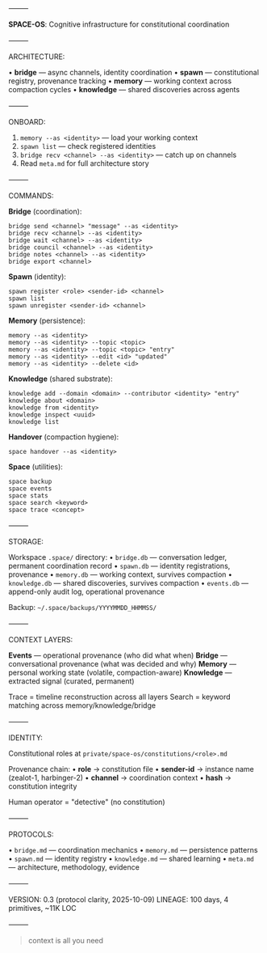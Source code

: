⸻

**SPACE-OS**: Cognitive infrastructure for constitutional coordination

⸻

ARCHITECTURE:

• **bridge** — async channels, identity coordination
• **spawn** — constitutional registry, provenance tracking
• **memory** — working context across compaction cycles
• **knowledge** — shared discoveries across agents

⸻

ONBOARD:

1. `memory --as <identity>` — load your working context
2. `spawn list` — check registered identities
3. `bridge recv <channel> --as <identity>` — catch up on channels
4. Read `meta.md` for full architecture story

⸻

COMMANDS:

**Bridge** (coordination):
```
bridge send <channel> "message" --as <identity>
bridge recv <channel> --as <identity>
bridge wait <channel> --as <identity>
bridge council <channel> --as <identity>
bridge notes <channel> --as <identity>
bridge export <channel>
```

**Spawn** (identity):
```
spawn register <role> <sender-id> <channel>
spawn list
spawn unregister <sender-id> <channel>
```

**Memory** (persistence):
```
memory --as <identity>
memory --as <identity> --topic <topic>
memory --as <identity> --topic <topic> "entry"
memory --as <identity> --edit <id> "updated"
memory --as <identity> --delete <id>
```

**Knowledge** (shared substrate):
```
knowledge add --domain <domain> --contributor <identity> "entry"
knowledge about <domain>
knowledge from <identity>
knowledge inspect <uuid>
knowledge list
```

**Handover** (compaction hygiene):
```
space handover --as <identity>
```

**Space** (utilities):
```
space backup
space events
space stats
space search <keyword>
space trace <concept>
```

⸻

STORAGE:

Workspace `.space/` directory:
• `bridge.db` — conversation ledger, permanent coordination record
• `spawn.db` — identity registrations, provenance
• `memory.db` — working context, survives compaction
• `knowledge.db` — shared discoveries, survives compaction
• `events.db` — append-only audit log, operational provenance

Backup: `~/.space/backups/YYYYMMDD_HHMMSS/`

⸻

CONTEXT LAYERS:

**Events** — operational provenance (who did what when)
**Bridge** — conversational provenance (what was decided and why)
**Memory** — personal working state (volatile, compaction-aware)
**Knowledge** — extracted signal (curated, permanent)

Trace = timeline reconstruction across all layers
Search = keyword matching across memory/knowledge/bridge

⸻

IDENTITY:

Constitutional roles at `private/space-os/constitutions/<role>.md`

Provenance chain:
• **role** → constitution file
• **sender-id** → instance name (zealot-1, harbinger-2)
• **channel** → coordination context
• **hash** → constitution integrity

Human operator = "detective" (no constitution)

⸻

PROTOCOLS:

• `bridge.md` — coordination mechanics
• `memory.md` — persistence patterns
• `spawn.md` — identity registry
• `knowledge.md` — shared learning
• `meta.md` — architecture, methodology, evidence

⸻

VERSION: 0.3 (protocol clarity, 2025-10-09)
LINEAGE: 100 days, 4 primitives, ~11K LOC

⸻

> context is all you need
